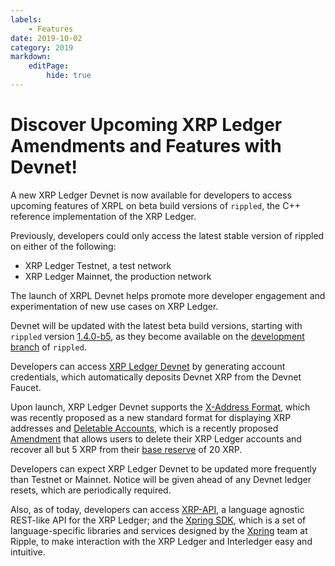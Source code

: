 ```yaml
---
labels:
    - Features
date: 2019-10-02
category: 2019
markdown:
    editPage:
        hide: true
---
```

# Discover Upcoming XRP Ledger Amendments and Features with Devnet!

A new XRP Ledger Devnet is now available for developers to access upcoming features of XRPL on beta build versions of `rippled`, the C++ reference implementation of the XRP Ledger.

Previously, developers could only access the latest stable version of rippled on either of the following:

* XRP Ledger Testnet, a test network
* XRP Ledger Mainnet, the production network

The launch of XRPL Devnet helps promote more developer engagement and experimentation of new use cases on XRP Ledger.

Devnet will be updated with the latest beta build versions, starting with `rippled` version [1.4.0-b5](https://github.com/ripple/rippled/tree/develop/Builds), as they become available on the [development branch](https://github.com/ripple/rippled/tree/develop) of `rippled`.

Developers can access [XRP Ledger Devnet](https://xrpl.org/xrp-testnet-faucet.html) by generating account credentials, which automatically deposits Devnet XRP from the Devnet Faucet.

Upon launch, XRP Ledger Devnet supports the [X-Address Format](https://xrpaddress.info/), which was recently proposed as a new standard format for displaying XRP addresses and [Deletable Accounts](https://github.com/xrp-community/standards-drafts/issues/8), which is a recently proposed [Amendment](https://xrpl.org/amendments.html) that allows users to delete their XRP Ledger accounts and recover all but 5 XRP from their [base reserve](https://xrpl.org/reserves.html#base-reserve-and-owner-reserve) of 20 XRP.

Developers can expect XRP Ledger Devnet to be updated more frequently than Testnet or Mainnet. Notice will be given ahead of any Devnet ledger resets, which are periodically required.

Also, as of today, developers can access [XRP-API](https://xrpl.org/xrp-api.html), a language agnostic REST-like API for the XRP Ledger; and the [Xpring SDK](https://github.com/xpring-eng/Xpring-SDK), which is a set of language-specific libraries and services designed by the [Xpring](https://xpring.io/) team at Ripple, to make interaction with the XRP Ledger and Interledger easy and intuitive.
